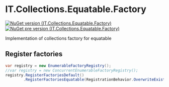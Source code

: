 # IT.Collections.Equatable.Factory
[![NuGet version (IT.Collections.Equatable.Factory)](https://img.shields.io/nuget/v/IT.Collections.Equatable.Factory.svg)](https://www.nuget.org/packages/IT.Collections.Equatable.Factory)
[![NuGet pre version (IT.Collections.Equatable.Factory)](https://img.shields.io/nuget/vpre/IT.Collections.Equatable.Factory.svg)](https://www.nuget.org/packages/IT.Collections.Equatable.Factory)

Implementation of collections factory for equatable

## Register factories

```csharp
var registry = new EnumerableFactoryRegistry();
//var registry = new ConcurrentEnumerableFactoryRegistry();
registry.RegisterFactoriesDefault()
		.RegisterFactoriesEquatable(RegistrationBehavior.OverwriteExisting);
```
